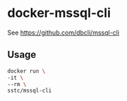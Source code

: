# docker-mssql-cli

See https://github.com/dbcli/mssql-cli

## Usage

```sh
docker run \
-it \
--rm \
sstc/mssql-cli
```
